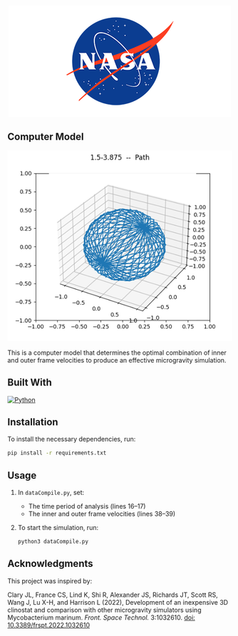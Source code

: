 <!-- PROJECT LOGO -->
<br />
<div align="center">
  <a href="https://public.ksc.nasa.gov/partnerships/capabilities-and-testing/testing-and-labs/microgravity-simulation-support-facility/">
    <img src="../Images/logo.png" alt="Logo" style="max-width: 100%; height: auto;">
  </a>
</div>

## Computer Model

<div align="center">
  <img src="../Images/Accel_Vector.png" alt="CAD Model" style="max-width: 100%; height: auto;">
</div>

This is a computer model that determines the optimal combination of inner and outer frame velocities to produce an effective microgravity simulation.

## Built With

[![Python][python-logo]](https://www.python.org/)

[python-logo]: https://img.shields.io/badge/Python-3776AB?style=for-the-badge&logo=python&logoColor=white

## Installation
To install the necessary dependencies, run:
```bash
pip install -r requirements.txt
```

## Usage
1. In `dataCompile.py`, set:
   - The time period of analysis (lines 16–17)
   - The inner and outer frame velocities (lines 38–39)

2. To start the simulation, run:
   ```bash
   python3 dataCompile.py
   ```

## Acknowledgments

This project was inspired by:

Clary JL, France CS, Lind K, Shi R, Alexander JS, Richards JT, Scott RS, Wang J, Lu X-H, and Harrison L (2022), Development of an inexpensive 3D clinostat and comparison with other microgravity simulators using Mycobacterium marinum. *Front. Space Technol.* 3:1032610. [doi: 10.3389/frspt.2022.1032610](https://doi.org/10.3389/frspt.2022.1032610)